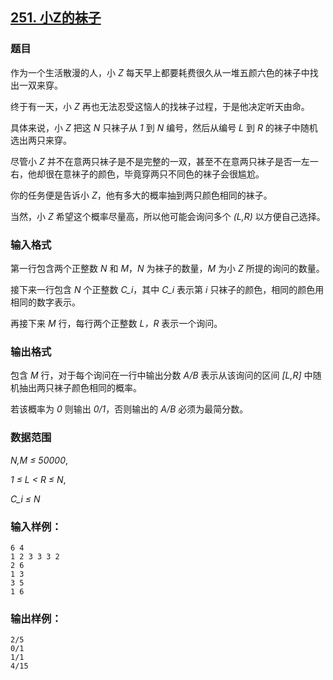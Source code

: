 ## [251. 小Z的袜子](https://www.acwing.com/problem/content/253/)

### 题目

作为一个生活散漫的人，小 *Z* 每天早上都要耗费很久从一堆五颜六色的袜子中找出一双来穿。

终于有一天，小 *Z* 再也无法忍受这恼人的找袜子过程，于是他决定听天由命。

具体来说，小 *Z* 把这 *N* 只袜子从 *1* 到 *N* 编号，然后从编号 *L* 到 *R* 的袜子中随机选出两只来穿。

尽管小 *Z* 并不在意两只袜子是不是完整的一双，甚至不在意两只袜子是否一左一右，他却很在意袜子的颜色，毕竟穿两只不同色的袜子会很尴尬。

你的任务便是告诉小 *Z*，他有多大的概率抽到两只颜色相同的袜子。

当然，小 *Z* 希望这个概率尽量高，所以他可能会询问多个 *(L,R)* 以方便自己选择。

### 输入格式

第一行包含两个正整数 *N* 和 *M*，*N* 为袜子的数量，*M* 为小 *Z* 所提的询问的数量。

接下来一行包含 *N* 个正整数 *C_i*，其中 *C_i* 表示第 *i* 只袜子的颜色，相同的颜色用相同的数字表示。

再接下来 *M* 行，每行两个正整数 *L，R* 表示一个询问。

### 输出格式

包含 *M* 行，对于每个询问在一行中输出分数 *A/B* 表示从该询问的区间 *[L,R]* 中随机抽出两只袜子颜色相同的概率。

若该概率为 *0* 则输出 *0/1*，否则输出的 *A/B* 必须为最简分数。

### 数据范围

*N,M ≤ 50000*,

*1 ≤ L < R ≤ N*,

*C_i ≤ N*

### 输入样例：

```
6 4
1 2 3 3 3 2
2 6
1 3
3 5
1 6
```

### 输出样例：

```
2/5
0/1
1/1
4/15
```
